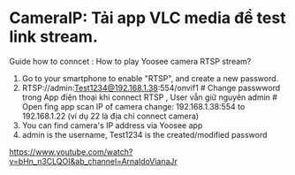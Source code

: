 # CameraIP: Tải app VLC media để test link stream.
Guide how to conncet : How to play Yoosee camera RTSP stream?
1. Go to your smartphone to enable "RTSP", and create a new password.
2. RTSP://admin:Test1234@192.168.1.38:554/onvif1       # Change passwword trong App điện thoại khi connect RTSP  , User vẫn giữ nguyên admin
                                                       # Open fing app scan IP of camera change: 192.168.1.38:554 to 192.168.1.22 (ví dụ 22 là địa chỉ connect camera)
4. You can find camera's IP address via Yoosee app
5. admin is the username, Test1234 is the created/modified password


https://www.youtube.com/watch?v=bHn_n3CLQOI&ab_channel=ArnaldoVianaJr
